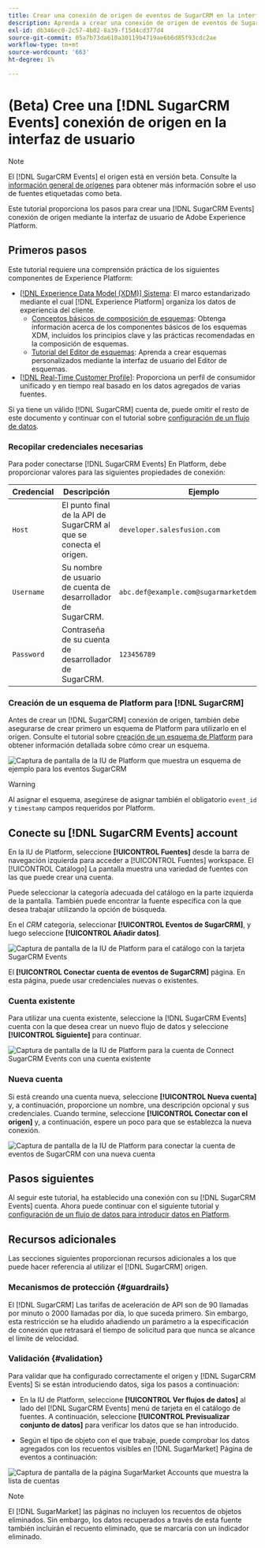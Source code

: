 ```yaml
---
title: Crear una conexión de origen de eventos de SugarCRM en la interfaz de usuario
description: Aprenda a crear una conexión de origen de eventos de SugarCRM mediante la interfaz de usuario de Adobe Experience Platform.
exl-id: db346ec0-2c57-4b82-8a39-f15d4cd377d4
source-git-commit: 05a7b73da610a30119b4719ae6b6d85f93cdc2ae
workflow-type: tm+mt
source-wordcount: '663'
ht-degree: 1%

---
```


# (Beta) Cree una [!DNL SugarCRM Events] conexión de origen en la interfaz de usuario

>[!NOTE]
>
>El [!DNL SugarCRM Events] el origen está en versión beta. Consulte la [información general de orígenes](../../../../home.md#terms-and-conditions) para obtener más información sobre el uso de fuentes etiquetadas como beta.

Este tutorial proporciona los pasos para crear una [!DNL SugarCRM Events] conexión de origen mediante la interfaz de usuario de Adobe Experience Platform.

## Primeros pasos

Este tutorial requiere una comprensión práctica de los siguientes componentes de Experience Platform:

* [[!DNL Experience Data Model (XDM)] Sistema](../../../../../xdm/home.md): El marco estandarizado mediante el cual [!DNL Experience Platform] organiza los datos de experiencia del cliente.
   * [Conceptos básicos de composición de esquemas](../../../../../xdm/schema/composition.md): Obtenga información acerca de los componentes básicos de los esquemas XDM, incluidos los principios clave y las prácticas recomendadas en la composición de esquemas.
   * [Tutorial del Editor de esquemas](../../../../../xdm/tutorials/create-schema-ui.md): Aprenda a crear esquemas personalizados mediante la interfaz de usuario del Editor de esquemas.
* [[!DNL Real-Time Customer Profile]](../../../../../profile/home.md): Proporciona un perfil de consumidor unificado y en tiempo real basado en los datos agregados de varias fuentes.

Si ya tiene un válido [!DNL SugarCRM] cuenta de, puede omitir el resto de este documento y continuar con el tutorial sobre [configuración de un flujo de datos](../../dataflow/crm.md).

### Recopilar credenciales necesarias

Para poder conectarse [!DNL SugarCRM Events] En Platform, debe proporcionar valores para las siguientes propiedades de conexión:

| Credencial | Descripción | Ejemplo |
| --- | --- | --- |
| `Host` | El punto final de la API de SugarCRM al que se conecta el origen. | `developer.salesfusion.com` |
| `Username` | Su nombre de usuario de cuenta de desarrollador de SugarCRM. | `abc.def@example.com@sugarmarketdemo000.com` |
| `Password` | Contraseña de su cuenta de desarrollador de SugarCRM. | `123456789` |

### Creación de un esquema de Platform para [!DNL SugarCRM]

Antes de crear un [!DNL SugarCRM] conexión de origen, también debe asegurarse de crear primero un esquema de Platform para utilizarlo en el origen. Consulte el tutorial sobre [creación de un esquema de Platform](../../../../../xdm/schema/composition.md) para obtener información detallada sobre cómo crear un esquema.

![Captura de pantalla de la IU de Platform que muestra un esquema de ejemplo para los eventos SugarCRM](../../../../images/tutorials/create/sugarcrm-events/sugarcrm-schema-events.png)

>[!WARNING]
>
>Al asignar el esquema, asegúrese de asignar también el obligatorio `event_id` y `timestamp` campos requeridos por Platform.

## Conecte su [!DNL SugarCRM Events] account

En la IU de Platform, seleccione **[!UICONTROL Fuentes]** desde la barra de navegación izquierda para acceder a [!UICONTROL Fuentes] workspace. El [!UICONTROL Catálogo] La pantalla muestra una variedad de fuentes con las que puede crear una cuenta.

Puede seleccionar la categoría adecuada del catálogo en la parte izquierda de la pantalla. También puede encontrar la fuente específica con la que desea trabajar utilizando la opción de búsqueda.

En el *CRM* categoría, seleccionar **[!UICONTROL Eventos de SugarCRM]**, y luego seleccione **[!UICONTROL Añadir datos]**.

![Captura de pantalla de la IU de Platform para el catálogo con la tarjeta SugarCRM Events](../../../../images/tutorials/create/sugarcrm-events/catalog-sugarcrm-events.png)

El **[!UICONTROL Conectar cuenta de eventos de SugarCRM]** página. En esta página, puede usar credenciales nuevas o existentes.

### Cuenta existente

Para utilizar una cuenta existente, seleccione la [!DNL SugarCRM Events] cuenta con la que desea crear un nuevo flujo de datos y seleccione **[!UICONTROL Siguiente]** para continuar.

![Captura de pantalla de la IU de Platform para la cuenta de Connect SugarCRM Events con una cuenta existente](../../../../images/tutorials/create/sugarcrm-events/existing.png)

### Nueva cuenta

Si está creando una cuenta nueva, seleccione **[!UICONTROL Nueva cuenta]** y, a continuación, proporcione un nombre, una descripción opcional y sus credenciales. Cuando termine, seleccione **[!UICONTROL Conectar con el origen]** y, a continuación, espere un poco para que se establezca la nueva conexión.

![Captura de pantalla de la IU de Platform para conectar la cuenta de eventos de SugarCRM con una nueva cuenta](../../../../images/tutorials/create/sugarcrm-events/new.png)

## Pasos siguientes

Al seguir este tutorial, ha establecido una conexión con su [!DNL SugarCRM Events] cuenta. Ahora puede continuar con el siguiente tutorial y [configuración de un flujo de datos para introducir datos en Platform](../../dataflow/crm.md).

## Recursos adicionales

Las secciones siguientes proporcionan recursos adicionales a los que puede hacer referencia al utilizar el [!DNL SugarCRM] origen.

### Mecanismos de protección {#guardrails}

El [!DNL SugarCRM] Las tarifas de aceleración de API son de 90 llamadas por minuto o 2000 llamadas por día, lo que suceda primero. Sin embargo, esta restricción se ha eludido añadiendo un parámetro a la especificación de conexión que retrasará el tiempo de solicitud para que nunca se alcance el límite de velocidad.

### Validación {#validation}

Para validar que ha configurado correctamente el origen y [!DNL SugarCRM Events] Si se están introduciendo datos, siga los pasos a continuación:

* En la IU de Platform, seleccione **[!UICONTROL Ver flujos de datos]** al lado del [!DNL SugarCRM Events] menú de tarjeta en el catálogo de fuentes. A continuación, seleccione **[!UICONTROL Previsualizar conjunto de datos]** para verificar los datos que se han introducido.

* Según el tipo de objeto con el que trabaje, puede comprobar los datos agregados con los recuentos visibles en [!DNL SugarMarket] Página de eventos a continuación:

![Captura de pantalla de la página SugarMarket Accounts que muestra la lista de cuentas](../../../../images/tutorials/create/sugarcrm-events/sugarmarket-events.png)

>[!NOTE]
>
>El [!DNL SugarMarket] las páginas no incluyen los recuentos de objetos eliminados. Sin embargo, los datos recuperados a través de esta fuente también incluirán el recuento eliminado, que se marcaría con un indicador eliminado.
